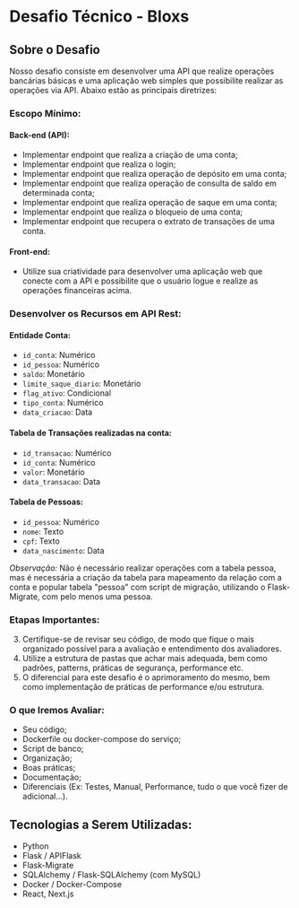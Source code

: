 # Desafio Técnico - Bloxs

## Sobre o Desafio

Nosso desafio consiste em desenvolver uma API que realize operações bancárias básicas e uma aplicação web simples que possibilite realizar as operações via API. Abaixo estão as principais diretrizes:

### Escopo Mínimo:

#### Back-end (API):

- Implementar endpoint que realiza a criação de uma conta;
- Implementar endpoint que realiza o login;
- Implementar endpoint que realiza operação de depósito em uma conta;
- Implementar endpoint que realiza operação de consulta de saldo em determinada conta;
- Implementar endpoint que realiza operação de saque em uma conta;
- Implementar endpoint que realiza o bloqueio de uma conta;
- Implementar endpoint que recupera o extrato de transações de uma conta.

#### Front-end:

- Utilize sua criatividade para desenvolver uma aplicação web que conecte com a API e possibilite que o usuário logue e realize as operações financeiras acima.

### Desenvolver os Recursos em API Rest:

#### Entidade Conta:

- `id_conta`: Numérico
- `id_pessoa`: Numérico
- `saldo`: Monetário
- `limite_saque_diario`: Monetário
- `flag_ativo`: Condicional
- `tipo_conta`: Numérico
- `data_criacao`: Data

#### Tabela de Transações realizadas na conta:

- `id_transacao`: Numérico
- `id_conta`: Numérico
- `valor`: Monetário
- `data_transacao`: Data

#### Tabela de Pessoas:

- `id_pessoa`: Numérico
- `nome`: Texto
- `cpf`: Texto
- `data_nascimento`: Data

*Observação:* Não é necessário realizar operações com a tabela pessoa, mas é necessária a criação da tabela para mapeamento da relação com a conta e popular tabela "pessoa" com script de migração, utilizando o Flask-Migrate, com pelo menos uma pessoa.

### Etapas Importantes:

3. Certifique-se de revisar seu código, de modo que fique o mais organizado possível para a avaliação e entendimento dos avaliadores.
4. Utilize a estrutura de pastas que achar mais adequada, bem como padrões, patterns, práticas de segurança, performance etc.
5. O diferencial para este desafio é o aprimoramento do mesmo, bem como implementação de práticas de performance e/ou estrutura.

### O que Iremos Avaliar:

- Seu código;
- Dockerfile ou docker-compose do serviço;
- Script de banco;
- Organização;
- Boas práticas;
- Documentação;
- Diferenciais (Ex: Testes, Manual, Performance, tudo o que você fizer de adicional...).

## Tecnologias a Serem Utilizadas:

- Python
- Flask / APIFlask
- Flask-Migrate
- SQLAlchemy / Flask-SQLAlchemy (com MySQL)
- Docker / Docker-Compose
- React, Next.js
